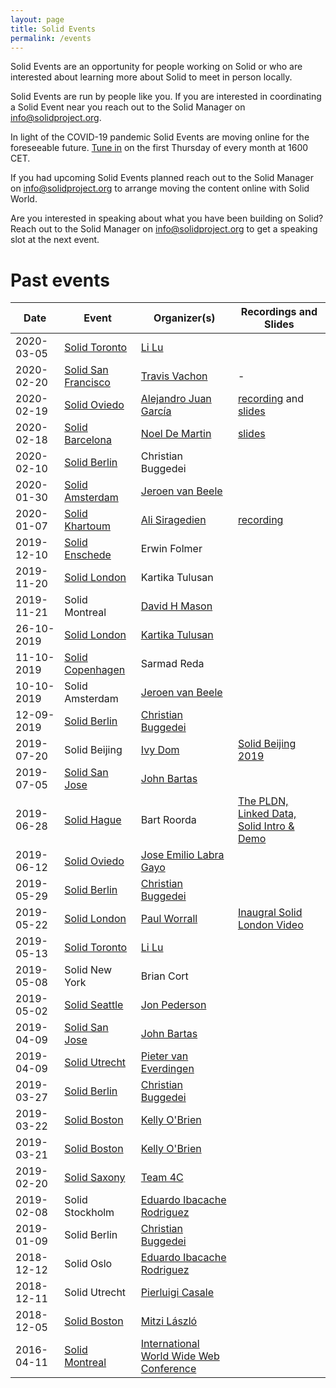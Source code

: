 ```yaml
---
layout: page
title: Solid Events
permalink: /events
---
```


Solid Events are an opportunity for people working on Solid or who are interested about learning more about Solid to meet in person locally. 

Solid Events are run by people like you. If you are interested in coordinating a Solid Event near you reach out to the Solid Manager on info@solidproject.org.

In light of the COVID-19 pandemic Solid Events are moving online for the foreseeable future. [Tune in](https://zoom.us/j/606342071) on the first Thursday of every month at 1600 CET. 

If you had upcoming Solid Events planned reach out to the Solid Manager on info@solidproject.org to arrange moving the content online with Solid World.

Are you interested in speaking about what you have been building on Solid? Reach out to the Solid Manager on info@solidproject.org to get a speaking slot at the next event.

# Past events

| Date | Event | Organizer(s) | Recordings and Slides |
|---|-------|--------------|--------------|
| 2020-03-05 | [Solid Toronto](https://www.meetup.com/Solid-Toronto/events/268684820/) | [Li Lu](https://github.com/SolidToronto) ||
| 2020-02-20 | [Solid San Francisco](https://meetabit.com/events/february-2020-bay-area-solid-interest-club-meetup) | [Travis Vachon](https://github.com/travis) | - |
| 2020-02-19 | [Solid Oviedo](https://ingenieriainformatica.uniovi.es/actualidad/eventos/-/asset_publisher/uS6D/content/conferencia-solid-search:-introduccion-a-solid-y-como-cambiar-el-paradigma-de-los-buscadores-de-co?redirect=%2F) | [Alejandro Juan García](https://gitter.im/alexcorvis84) | [recording](https://youtu.be/xBopDO2NTxo) and [slides](https://docs.google.com/presentation/d/19Glq6dcIa83nliQR1fvS9ZzYglogFD7mT5Pb5JLFrIQ/edit?usp=sharing) |
|2020-02-18|[Solid Barcelona](https://www.meetup.com/MyData-Barcelona/events/268485856/)| [Noel De Martin](https://noeldemartin.com)|[slides](https://speakerdeck.com/noeldemartin/an-introduction-to-solid)
|2020-02-10|[Solid Berlin](https://www.eventbrite.com/e/solid-meetup-berlin-tickets-88843267605)|Christian Buggedei||
|2020-01-30|[Solid Amsterdam](https://www.pldn.nl/index.php/2nd_Solid_Amsterdam_Meetup_–_January_30th,_2020)|[Jeroen van Beele](https://github.com/jjvbeele) |
|2020-01-07|[Solid Khartoum](http://solid-khartoum.atspace.cc)|[Ali Siragedien](https://github.com/alisirag)| [recording](https://youtu.be/BhFFCzjAqm4)|
|2019-12-10|[Solid Enschede](https://www.utwente.nl/en/digital-society/events/2019/12/63530/solid-christmas-meetup-enschede-how-to-fix-the-internet)|Erwin Folmer |
|2019-11-20|[Solid London](https://www.eventbrite.com/e/data-control-ethics-solid-workshop-this-is-for-everyone-join-the-movement-tickets-79208132657?ref=estw)|Kartika Tulusan|
|2019-11-21|Solid Montreal|[David H Mason](https://github.com/vid)|
|26-10-2019|[Solid London](https://www.eventbrite.com/e/solid-intro-workshop-this-is-for-everyone-join-the-movement-tickets-77597174237?aff=ebdssbdestsearch)|[Kartika Tulusan](https://github.com/ktulusan)|
|11-10-2019|[Solid Copenhagen](https://www.meetup.com/Solid-Copenhagen-Meetup-Group/events/264871687/)|Sarmad Reda|
|10-10-2019|Solid Amsterdam|[Jeroen van Beele](https://github.com/jjvbeele)|
|12-09-2019|[Solid Berlin](https://www.eventbrite.com/e/solid-meetup-berlin-tickets-70748445505)|[Christian Buggedei](https://github.com/JollyOrc)|
|2019-07-20|Solid Beijing|[Ivy Dom](https://github.com/leinue)|[Solid Beijing 2019](https://github.com/learnsolid/solid-beijing-2019)
|2019-07-05|[Solid San Jose](https://www.meetup.com/San-Jose-SOLID-Technology-decentralized-Web-Meetup/events/262620128/)|[John Bartas](http://www.bartas.net/resume.html)||
|2019-06-28|[Solid Hague](https://www.meetup.com/vierdevrijdag/events/jjtxlqyzjblc/)|Bart Roorda| [The PLDN, Linked Data, Solid Intro & Demo](https://www.slideshare.net/PLDN/solid-the-hague-june-28th-2019-153348635)|
|2019-06-12|[Solid Oviedo](https://www.eventbrite.com/e/solid-oviedo-solid-chat-challenge-prize-ceremony-tickets-61938296111)|[Jose Emilio Labra Gayo](https://github.com/labra)||
|2019-05-29 | [Solid Berlin](https://www.eventbrite.com/e/solid-meetup-berlin-tickets-61643210502) | [Christian Buggedei](https://www.linkedin.com/in/buggedei)||
| 2019-05-22 | [Solid London](https://www.meetup.com/Solid-London/) | [Paul Worrall](https://www.linkedin.com/in/worrall/) |[Inaugral Solid London Video](https://youtu.be/urxRBvpEjR4)|
| 2019-05-13 | [Solid Toronto](https://www.meetup.com/Solid-Toronto/) | [Li Lu](https://github.com/SolidToronto) || 
| 2019-05-08 | Solid New York | Brian Cort ||
| 2019-05-02 | [Solid Seattle](https://www.eventbrite.com/e/solid-seattle-tickets-60131990402) | [Jon Pederson](https://www.linkedin.com/in/jonpederson/) ||
| 2019-04-09 | [Solid San Jose](https://www.meetup.com/San-Jose-SOLID-Technology-decentralized-Web-Meetup/events/260087036/) | [John Bartas](http://www.bartas.net/resume.html) ||
| 2019-04-09 | [Solid Utrecht](https://www.pldn.nl/index.php/PLDN-Solid_Kick-Off_%E2%80%93_April_9th_2019) | [Pieter van Everdingen](https://www.linkedin.com/in/pietervaneverdingen/) ||
| 2019-03-27 | [Solid Berlin](https://www.eventbrite.com/e/solid-meetup-berlin-tickets-55479654139) | [Christian Buggedei](https://github.com/JollyOrc) ||
| 2019-03-22 | [Solid Boston](https://www.eventbrite.com/e/solid-startup-workshop-boston-tickets-57623868542) | [Kelly O'Brien](https://github.com/InruptKelly) ||
| 2019-03-21 | [Solid Boston](https://www.eventbrite.com/e/solid-boston-tickets-57623377072) | [Kelly O'Brien](https://github.com/InruptKelly) ||
| 2019-02-20 | [Solid Saxony](https://forum.solidproject.org/t/solid-meetup-saxony-germany/1215) | [Team 4C](https://wefourc.com/) ||
| 2019-02-08 | Solid Stockholm | [Eduardo Ibacache Rodriguez](https://github.com/eduardoinnorway) ||
| 2019-01-09 | Solid Berlin | [Christian Buggedei](https://github.com/JollyOrc) ||
| 2018-12-12 | Solid Oslo | [Eduardo Ibacache Rodriguez](https://github.com/eduardoinnorway) ||
| 2018-12-11 | Solid Utrecht | [Pierluigi Casale](https://www.linkedin.com/in/pierluigi-casale-41271430/) ||
| 2018-12-05 | [Solid Boston](https://www.eventbrite.com/e/solid-boston-tickets-52634666705) | [Mitzi László](https://github.com/Mitzi-Laszlo) ||
|2016-04-11|[Solid Montreal](http://www2016.ca/program/program-by-track/tutorials.html#building-decentralized-applications-for-the-social-web)|[International World Wide Web Conference](http://www2016.ca)||
